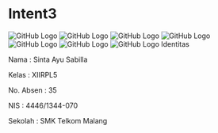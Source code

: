 # Intent3

![GitHub Logo](i3.1.jpeg)
![GitHub Logo](i3.2.jpeg)
![GitHub Logo](i3.3.jpeg)
![GitHub Logo](i3.4.jpeg)
![GitHub Logo](i3.5.jpeg)
![GitHub Logo](i3.6.jpeg)
![GitHub Logo](i3.7.jpeg)
Identitas 

Nama : Sinta Ayu Sabilla

Kelas : XIIRPL5

No. Absen : 35

NIS : 4446/1344-070

Sekolah : SMK Telkom Malang
